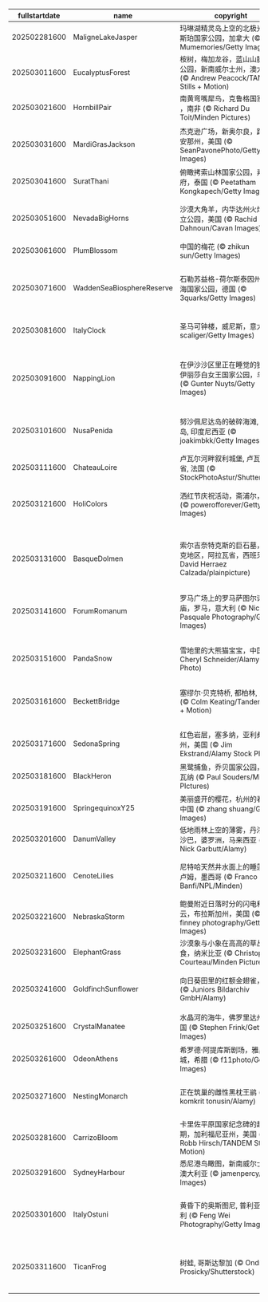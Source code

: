 |fullstartdate|name|copyright|title|image|
|--|--|--|--|--|
202502281600|MaligneLakeJasper|玛琳湖精灵岛上空的北极光，贾斯珀国家公园，加拿大 (© Mumemories/Getty Images)|天空之镜|![](/zh-CN/2025/03/202502281600MaligneLakeJasper.jpg)|
202503011600|EucalyptusForest|桉树，梅加龙谷，蓝山山脉国家公园，新南威尔士州，澳大利亚 (© Andrew Peacock/TANDEM Stills + Motion)|桉树奇景|![](/zh-CN/2025/03/202503011600EucalyptusForest.jpg)|
202503021600|HornbillPair|南黄弯嘴犀鸟，克鲁格国家公园 ，南非 (© Richard Du Toit/Minden Pictures)|狂热野生|![](/zh-CN/2025/03/202503021600HornbillPair.jpg)|
202503031600|MardiGrasJackson|杰克逊广场，新奥尔良，路易斯安那州，美国 (© SeanPavonePhoto/Getty Images)|马蒂·格拉斯狂欢节|![](/zh-CN/2025/03/202503031600MardiGrasJackson.jpg)|
202503041600|SuratThani|俯瞰拷索山林国家公园，素叻府，泰国 (© Peetatham Kongkapech/Getty Images)|丛林探险|![](/zh-CN/2025/03/202503041600SuratThani.jpg)|
202503051600|NevadaBigHorns|沙漠大角羊，内华达州火焰谷州立公园，美国 (© Rachid Dahnoun/Cavan Images)|岩石间的生存之道|![](/zh-CN/2025/03/202503051600NevadaBigHorns.jpg)|
202503061600|PlumBlossom|中国的梅花 (© zhikun sun/Getty Images)|花开中国|![](/zh-CN/2025/03/202503061600PlumBlossom.jpg)|
202503071600|WaddenSeaBiosphereReserve|石勒苏益格-荷尔斯泰因州瓦登海国家公园，德国 (© 3quarks/Getty Images)|原始纯净的自然天堂|![](/zh-CN/2025/03/202503071600WaddenSeaBiosphereReserve.jpg)|
202503081600|ItalyClock|圣马可钟楼，威尼斯，意大利 (© scaliger/Getty Images)|时间的步伐|![](/zh-CN/2025/03/202503081600ItalyClock.jpg)|
202503091600|NappingLion|在伊沙沙区里正在睡觉的狮子，伊丽莎白女王国家公园，乌干达 (© Gunter Nuyts/Getty Images)|小睡片刻，再征服世界|![](/zh-CN/2025/03/202503091600NappingLion.jpg)|
202503101600|NusaPenida|努沙佩尼达岛的破碎海滩, 巴厘岛, 印度尼西亚 (© joakimbkk/Getty Images)|大海的非凡造化|![](/zh-CN/2025/03/202503101600NusaPenida.jpg)|
202503111600|ChateauLoire|卢瓦尔河畔叙利城堡, 卢瓦尔中心省, 法国 (© StockPhotoAstur/Shutterstock)|屹立不倒|![](/zh-CN/2025/03/202503111600ChateauLoire.jpg)|
202503121600|HoliColors|洒红节庆祝活动，斋浦尔，印度 (© powerofforever/Getty Images)|洒满色彩的欢乐|![](/zh-CN/2025/03/202503121600HoliColors.jpg)|
||||![](/zh-CN/2025/03/.jpg)|
202503131600|BasqueDolmen|索尔吉奈特克斯的巨石墓，巴斯克地区，阿拉瓦省，西班牙 (© David Herraez Calzada/plainpicture)|天空中的圆周率|![](/zh-CN/2025/03/202503131600BasqueDolmen.jpg)|
202503141600|ForumRomanum|罗马广场上的罗马萨图尔诺农神庙，罗马，意大利 (© Nico De Pasquale Photography/Getty Images)|“朋友们，罗马人，同胞们…”|![](/zh-CN/2025/03/202503141600ForumRomanum.jpg)|
202503151600|PandaSnow|雪地里的大熊猫宝宝，中国 (© Cheryl Schneider/Alamy Stock Photo)|回归黑白世界|![](/zh-CN/2025/03/202503151600PandaSnow.jpg)|
202503161600|BeckettBridge|塞缪尔·贝克特桥, 都柏林, 爱尔兰 (© Colm Keating/Tandem Stills + Motion)|圣帕特里克节的魅力|![](/zh-CN/2025/03/202503161600BeckettBridge.jpg)|
202503171600|SedonaSpring|红色岩层，塞多纳，亚利桑那州，美国 (© Jim Ekstrand/Alamy Stock Photo)|漩涡般的心境|![](/zh-CN/2025/03/202503171600SedonaSpring.jpg)|
202503181600|BlackHeron|黑鹭捕鱼，乔贝国家公园，博茨瓦纳 (© Paul Souders/Minden PIctures)|伞状捕猎术|![](/zh-CN/2025/03/202503181600BlackHeron.jpg)|
202503191600|SpringequinoxY25|美丽盛开的樱花，杭州的春天，中国 (© zhang shuang/Getty Images)|春日仙境|![](/zh-CN/2025/03/202503191600SpringequinoxY25.jpg)|
202503201600|DanumValley|低地雨林上空的薄雾，丹浓谷，沙巴，婆罗洲，马来西亚 (© Nick Garbutt/Alamy)|树木万岁|![](/zh-CN/2025/03/202503201600DanumValley.jpg)|
202503211600|CenoteLilies|尼特哈天然井水面上的睡莲，图卢姆，墨西哥 (© Franco Banfi/NPL/Minden)|水的奇妙世界！|![](/zh-CN/2025/03/202503211600CenoteLilies.jpg)|
202503221600|NebraskaStorm|鲍曼附近日落时分的闪电和风暴云，布拉斯加州，美国 (© john finney photography/Getty Images)|雷鸣不可阻挡|![](/zh-CN/2025/03/202503221600NebraskaStorm.jpg)|
202503231600|ElephantGrass|沙漠象与小象在高高的草丛中觅食，纳米比亚 (© Christophe Courteau/Minden Pictures)|高草盛宴|![](/zh-CN/2025/03/202503231600ElephantGrass.jpg)|
202503241600|GoldfinchSunflower|向日葵田里的红额金翅雀，德国 (© Juniors Bildarchiv GmbH/Alamy)|色彩斑斓的访客|![](/zh-CN/2025/03/202503241600GoldfinchSunflower.jpg)|
202503251600|CrystalManatee|水晶河的海牛，佛罗里达州，美国 (© Stephen Frink/Getty Images)|水面下的生命|![](/zh-CN/2025/03/202503251600CrystalManatee.jpg)|
202503261600|OdeonAthens|希罗德·阿提库斯剧场，雅典卫城，希腊 (© f11photo/Getty Images)|向戏剧致敬|![](/zh-CN/2025/03/202503261600OdeonAthens.jpg)|
202503271600|NestingMonarch|正在筑巢的雌性黑枕王鹟 (© komkrit tonusin/Alamy)|温暖舒适的摇篮|![](/zh-CN/2025/03/202503271600NestingMonarch.jpg)|
202503281600|CarrizoBloom|卡里佐平原国家纪念碑的超级花期，加利福尼亚州，美国 (© Robb Hirsch/TANDEM Stills + Motion)|花海绽放|![](/zh-CN/2025/03/202503281600CarrizoBloom.jpg)|
202503291600|SydneyHarbour|悉尼港鸟瞰图，新南威尔士州，澳大利亚 (© jamenpercy/Getty Images)|尽享美景|![](/zh-CN/2025/03/202503291600SydneyHarbour.jpg)|
202503301600|ItalyOstuni|黄昏下的奥斯图尼, 普利亚, 意大利 (© Feng Wei Photography/Getty Images)|普利亚的“白色之城”|![](/zh-CN/2025/03/202503301600ItalyOstuni.jpg)|
202503311600|TicanFrog|树蛙, 哥斯达黎加 (© Ondrej Prosicky/Shutterstock)|蹦跳迎接国家青蛙月|![](/zh-CN/2025/03/202503311600TicanFrog.jpg)|
